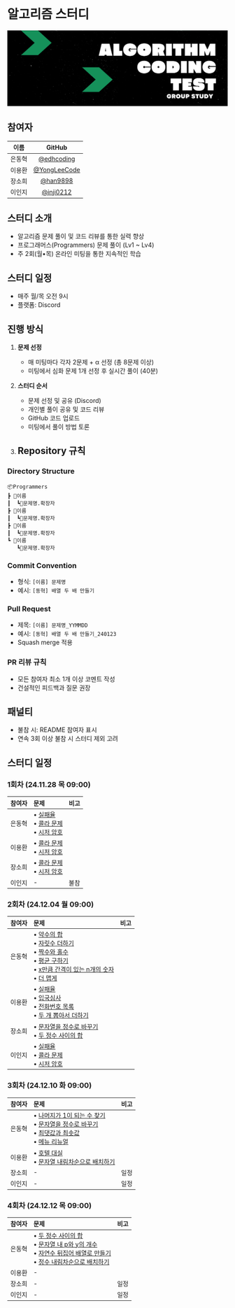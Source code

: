 # 알고리즘 스터디
![img](./.Readme/logo.png)

## 참여자
| 이름 | GitHub |
|:---:|:---:|
| 은동혁 | [@edhcoding](https://github.com/edhcoding) |
| 이용환 | [@YongLeeCode](https://github.com/YongLeeCode) |
| 장소희 | [@han9898](https://github.com/han9898) |
| 이인지 | [@inji0212](https://github.com/inji0212) |

## 스터디 소개
- 알고리즘 문제 풀이 및 코드 리뷰를 통한 실력 향상
- 프로그래머스(Programmers) 문제 풀이 (Lv1 ~ Lv4)
- 주 2회(월•목) 온라인 미팅을 통한 지속적인 학습

## 스터디 일정
- 매주 월/목 오전 9시
- 플랫폼: Discord

## 진행 방식
1. **문제 선정**
   - 매 미팅마다 각자 2문제 + α 선정 (총 8문제 이상)
   - 미팅에서 심화 문제 1개 선정 후 실시간 풀이 (40분)

2. **스터디 순서**
   - 문제 선정 및 공유 (Discord)
   - 개인별 풀이 공유 및 코드 리뷰
   - GitHub 코드 업로드
   - 미팅에서 풀이 방법 토론
  
3. ## Repository 규칙

### Directory Structure
```
📦Programmers
┣ 📂이름
┃  ┗📜문제명.확장자
┣ 📂이름
┃  ┗📜문제명.확장자
┣ 📂이름
┃  ┗📜문제명.확장자
┗ 📂이름
   ┗📜문제명.확장자
```

### Commit Convention
- 형식: `[이름] 문제명`
- 예시: `[동혁] 배열 두 배 만들기`

### Pull Request
- 제목: `[이름] 문제명_YYMMDD`
- 예시: `[동혁] 배열 두 배 만들기_240123`
- Squash merge 적용

### PR 리뷰 규칙
- 모든 참여자 최소 1개 이상 코멘트 작성
- 건설적인 피드백과 질문 권장

## 패널티
- 불참 시: README 참여자 표시
- 연속 3회 이상 불참 시 스터디 제외 고려

## 스터디 일정
### 1회차 (24.11.28 목 09:00)
| 참여자 | 문제 | 비고 |
|:---:|:---|:---:|
| 은동혁 | • [실패율](https://school.programmers.co.kr/learn/courses/30/lessons/42889) <br> • [콜라 문제](https://school.programmers.co.kr/learn/courses/30/lessons/132267) <br> • [시저 암호](https://school.programmers.co.kr/learn/courses/30/lessons/12926)|  |
| 이용환 | • [콜라 문제](https://school.programmers.co.kr/learn/courses/30/lessons/132267) <br> • [시저 암호](https://school.programmers.co.kr/learn/courses/30/lessons/12926) |  |
| 장소희 | • [콜라 문제](https://school.programmers.co.kr/learn/courses/30/lessons/132267) <br> • [시저 암호](https://school.programmers.co.kr/learn/courses/30/lessons/12926) |  |
| 이인지 | - | 불참 |

### 2회차 (24.12.04 월 09:00)
| 참여자 | 문제 | 비고 |
|:---:|:---|:---:|
| 은동혁 | • [약수의 합](https://school.programmers.co.kr/learn/courses/30/lessons/12928) <br> • [자릿수 더하기](https://school.programmers.co.kr/learn/courses/30/lessons/12931) <br> • [짝수와 홀수](https://school.programmers.co.kr/learn/courses/30/lessons/12937) <br> • [평균 구하기](https://school.programmers.co.kr/learn/courses/30/lessons/12944) <br> • [x만큼 간격이 있는 n개의 숫자](https://school.programmers.co.kr/learn/courses/30/lessons/12954) <br> • [더 맵게](https://school.programmers.co.kr/learn/courses/30/lessons/42626) | |
| 이용환 | • [실패율](https://school.programmers.co.kr/learn/courses/30/lessons/42889) <br> • [입국심사](https://school.programmers.co.kr/learn/courses/30/lessons/43238) <br> • [전화번호 목록](https://school.programmers.co.kr/learn/courses/30/lessons/42577) <br> • [두 개 뽑아서 더하기](https://school.programmers.co.kr/learn/courses/30/lessons/68644) | |
| 장소희 | • [문자열을 정수로 바꾸기](https://school.programmers.co.kr/learn/courses/30/lessons/12925) <br> • [두 정수 사이의 합](https://school.programmers.co.kr/learn/courses/30/lessons/12912) | |
| 이인지 | • [실패율](https://school.programmers.co.kr/learn/courses/30/lessons/42889) <br> • [콜라 문제](https://school.programmers.co.kr/learn/courses/30/lessons/132267) <br> • [시저 암호](https://school.programmers.co.kr/learn/courses/30/lessons/12926)|  |

### 3회차 (24.12.10 화 09:00)
| 참여자 | 문제 | 비고 |
|:---:|:---|:---:|
| 은동혁 | • [나머지가 1이 되는 수 찾기](https://school.programmers.co.kr/learn/courses/30/lessons/87389) <br> • [문자열을 정수로 바꾸기](https://school.programmers.co.kr/learn/courses/30/lessons/12925) <br> • [최댓값과 최솟값](https://school.programmers.co.kr/learn/courses/30/lessons/12939) <br> • [메뉴 리뉴얼](https://school.programmers.co.kr/learn/courses/30/lessons/72411)|  |
| 이용환 | • [호텔 대실](https://school.programmers.co.kr/learn/courses/30/lessons/155651) <br> • [문자열 내림차순으로 배치하기](https://school.programmers.co.kr/learn/courses/30/lessons/12917) |  |
| 장소희 | - | 일정 |
| 이인지 | - | 일정 |

### 4회차 (24.12.12 목 09:00)
| 참여자 | 문제 | 비고 |
|:---:|:---|:---:|
| 은동혁 | • [두 정수 사이의 합](https://school.programmers.co.kr/learn/courses/30/lessons/12912) <br> • [문자열 내 p와 y의 개수](https://school.programmers.co.kr/learn/courses/30/lessons/12916) <br> • [자연수 뒤집어 배열로 만들기](https://school.programmers.co.kr/learn/courses/30/lessons/12932) <br> • [정수 내림차순으로 배치하기](https://school.programmers.co.kr/learn/courses/30/lessons/12933)|  |
| 이용환 | - |  |
| 장소희 | - | 일정 |
| 이인지 | - | 일정 |
